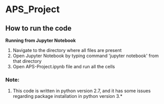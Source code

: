 # APS_Project

## How to run the code

**Running from Jupyter Notebook**

1.	Navigate to the directory where all files are present
2.	Open Jupyter Notebook by typing command 'jupyter notebook' from that directory
3.	Open APS-Project.ipynb file and run all the cells
	
### Note:

1.	This code is written in python version 2.7, and it has some issues regarding package installation in python version 3.*
